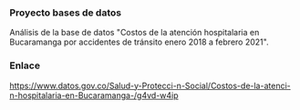 ### Proyecto bases de datos

Análisis de la base de datos "Costos de la atención hospitalaria en Bucaramanga por accidentes de tránsito enero 2018 a febrero 2021".

### Enlace

https://www.datos.gov.co/Salud-y-Protecci-n-Social/Costos-de-la-atenci-n-hospitalaria-en-Bucaramanga-/g4vd-w4ip
